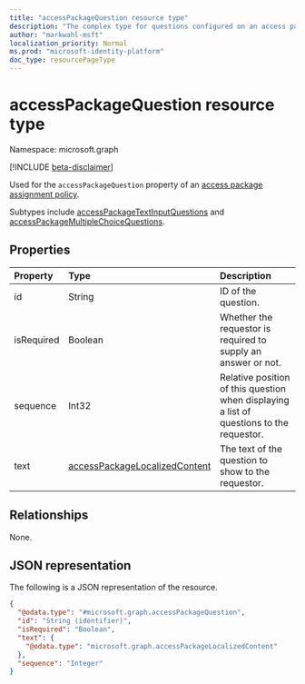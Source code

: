 ```yaml
---
title: "accessPackageQuestion resource type"
description: "The complex type for questions configured on an access package assignment policy."
author: "markwahl-msft"
localization_priority: Normal
ms.prod: "microsoft-identity-platform"
doc_type: resourcePageType
---
```


# accessPackageQuestion resource type

Namespace: microsoft.graph

[!INCLUDE [beta-disclaimer](../../includes/beta-disclaimer.md)]

Used for the `accessPackageQuestion` property of an [access package assignment policy](accesspackageassignmentpolicy.md). 

Subtypes include [accessPackageTextInputQuestions](accesspackagetextinputquestion.md) and [accessPackageMultipleChoiceQuestions](accesspackagemultiplechoicequestion.md).

## Properties
|Property|Type|Description|
|:---|:---|:---|
|id|String| ID of the question.|
|isRequired|Boolean| Whether the requestor is required to supply an answer or not.|
|sequence|Int32| Relative position of this question when displaying a list of questions to the requestor.|
|text|[accessPackageLocalizedContent](../resources/accesspackagelocalizedcontent.md)|The text of the question to show to the requestor.|

## Relationships
None.

## JSON representation
The following is a JSON representation of the resource.
<!-- {
  "blockType": "resource",
  "@odata.type": "microsoft.graph.accessPackageQuestion"
}
-->
``` json
{
  "@odata.type": "#microsoft.graph.accessPackageQuestion",
  "id": "String (identifier)",
  "isRequired": "Boolean",
  "text": {
    "@odata.type": "microsoft.graph.accessPackageLocalizedContent"
  },
  "sequence": "Integer"
}
```

